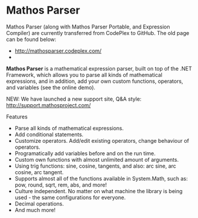 Mathos Parser
=============
Mathos Parser (along with Mathos Parser Portable, and Expression Compiler) are currently transferred from CodePlex to GitHub. The old page can be found below:
* http://mathosparser.codeplex.com/
* 

**Mathos Parser** is a mathematical expression parser, built on top of the .NET Framework, which allows you to parse all kinds of mathematical expressions, and in addition, add your own custom functions, operators, and variables (see the online demo).

NEW: We have launched a new support site, Q&A style: http://support.mathosproject.com/

Features

* Parse all kinds of mathematical expressions.
* Add conditional statements.
* Customize operators. Add/edit existing operators, change behaviour of operators.
* Programatically add variables before and on the run time.
* Custom own functions with almost unlimited amount of arguments.
* Using trig functions: sine, cosine, tangents, and also: arc sine, arc cosine, arc tangent.
* Supports almost all of the functions available in System.Math, such as: pow, round, sqrt, rem, abs, and more!
* Culture independent. No matter on what machine the library is being used - the same configurations for everyone.
* Decimal operations.
* And much more!
